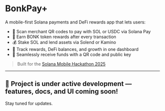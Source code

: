 # BonkPay+

A mobile-first Solana payments and DeFi rewards app that lets users:

- 🧾 Scan merchant QR codes to pay with SOL or USDC via Solana Pay  
- 🐶 Earn BONK token rewards after every transaction  
- 💰 Stake SOL and lend assets via Solend or Kamino  
- 📲 Track rewards, DeFi balances, and growth in one dashboard  
- 🔐 Seamlessly receive funds with a QR code and public key

> Built for the [Solana Mobile Hackathon 2025](https://solanamobile.com)

---

## 🚧 Project is under active development — features, docs, and UI coming soon!

Stay tuned for updates.
